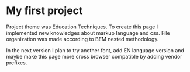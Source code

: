 # My first project

Project theme was Education Techniques. To create this page I implemented new knowledges about markup language and css. File organization was made according to BEM nested methodology. 

In the next version I plan to try another font, add EN language version and maybe make this page more cross browser compatible by adding vendor prefixes.